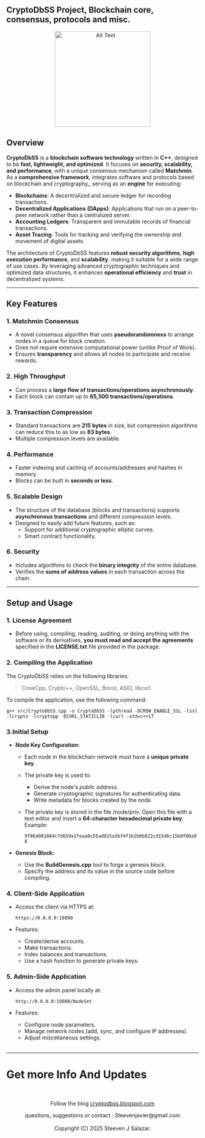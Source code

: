## CryptoDbSS Project, Blockchain core, consensus, protocols and misc.
<p align="center">
  <img src="https://github.com/Steeven512/CryptoDbSS/blob/main/CryptoDbSSLogo.png" alt="Alt Text" width="250" height="250">
</p>


## Overview

**CryptoDbSS** is a **blockchain software technology** written in **C++**, designed to be **fast, lightweight, and optimized**. It focuses on **security, scalability, and performance**, with a unique consensus mechanism called **Matchmin**. As a **comprehensive framework**, integrates software and protocols based on blockchain and cryptography,, serving as an **engine** for executing:

- **Blockchains**: A decentralized and secure ledger for recording transactions.
- **Decentralized Applications (DApps)**: Applications that run on a peer-to-peer network rather than a centralized server.
- **Accounting Ledgers**: Transparent and immutable records of financial transactions.
- **Asset Tracing**: Tools for tracking and verifying the ownership and movement of digital assets.

The architecture of CryptoDbSS features **robust security algorithms**, **high execution performance**, and **scalability**, making it suitable for a wide range of use cases. By leveraging advanced cryptographic techniques and optimized data structures, it enhances **operational efficiency** and **trust** in decentralized systems.

---

## Key Features

### 1. **Matchmin Consensus**
- A novel consensus algorithm that uses **pseudorandomness** to arrange nodes in a queue for block creation.
- Does not require extensive computational power (unlike Proof of Work).
- Ensures **transparency** and allows all nodes to participate and receive rewards.

### 2. **High Throughput**
- Can process a **large flow of transactions/operations asynchronously**.
- Each block can contain up to **65,500 transactions/operations**.

### 3. **Transaction Compression**
- Standard transactions are **215 bytes** in size, but compression algorithms can reduce this to as low as **83 bytes**.
- Multiple compression levels are available.

### 4. **Performance**
- Faster indexing and caching of accounts/addresses and hashes in memory.
- Blocks can be built in **seconds or less**.

### 5. **Scalable Design**
- The structure of the database (blocks and transactions) supports **asynchronous transactions** and different compression levels.
- Designed to easily add future features, such as:
  - Support for additional cryptographic elliptic curves.
  - Smart contract functionality.

### 6. **Security**
- Includes algorithms to check the **binary integrity** of the entire database.
- Verifies the **sums of address values** in each transaction across the chain.

---

## **Setup and Usage**

  ### **1. License Agreement**

  - Before using, compiling, reading, auditing, or doing anything with the software or its derivatives, **you must read and accept the agreements** specified in the **LICENSE.txt** file provided in the package.

  ### **2. Compiling the Application**

  
  The CryptoDbSS relies on the following libraries:
  
  > CrowCpp, Crypto++, OpenSSL, Boost, ASIO, libcurl.

   To compile the application, use the following command:
   
   ``` g++ src/CryptoDbSS.cpp -o CryptoDbSS -lpthread -DCROW_ENABLE_SSL -lssl -lcrypto -lcryptopp -DCURL_STATICLIB -lcurl -std=c++17 ```
   

  ### **3.Initial Setup**

  - **Node Key Configuration:**

    - Each node in the blockchain network must have a **unique private key**.
    - The private key is used to:
      - Derive the node's *public address*.
      - Generate cryptographic signatures for authenticating data.
      - Write metadata for blocks created by the node.

    - The private key is stored in the file /node/priv. Open this file with a text editor and insert a **64-character           hexadecimal private key**. Example:

        ```9f86d081884c7d659a2feaa0c55ad015a3bf4f1b2b0b822cd15d6c15b0f00a08 ```

  - **Genesis Block:**
    
    - Use the **BuildGenesis.cpp** tool to forge a genesis block.
    - Specify the address and its value in the source code before compiling.
   


  ### **4. Client-Side Application**
  
  - Access the client via HTTPS at:

    ``` https://0.0.0.0:18090 ```
  
  - Features:
    
    - Create/derive accounts.
    - Make transactions.
    - Index balances and transactions.
    - Use a hash function to generate private keys.

### **5. Admin-Side Application**

 - Access the admin panel locally at:

   ```http://0.0.0.0:19080/NodeSet```

- Features:

  - Configure node parameters.
  - Manage network nodes (add, sync, and configure IP addresses).
  - Adjust miscellaneous settings.
    
  </br>
  
---

# Get more Info And Updates

  </br>
<p align="center">Follow the blog <a href="https://cryptodbss.blogspot.com" > cryptodbss.blogspot.com </a> </p>

<p align="center">questions, suggestions or contact : Steevenjavier@gmail.com
</br></br>
 Copyright (C) 2025 Steeven J Salazar.
</p>






